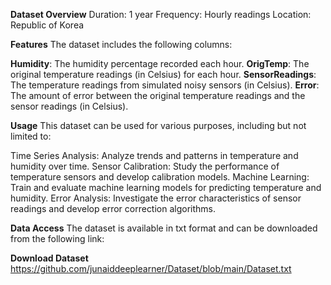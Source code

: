 **Dataset Overview**
Duration: 1 year
Frequency: Hourly readings
Location: Republic of Korea

**Features**
The dataset includes the following columns:

**Humidity**: The humidity percentage recorded each hour.
**OrigTemp**: The original temperature readings (in Celsius) for each hour.
**SensorReadings**: The temperature readings from simulated noisy sensors (in Celsius).
**Error**: The amount of error between the original temperature readings and the sensor readings (in Celsius).

**Usage**
This dataset can be used for various purposes, including but not limited to:

Time Series Analysis: Analyze trends and patterns in temperature and humidity over time.
Sensor Calibration: Study the performance of temperature sensors and develop calibration models.
Machine Learning: Train and evaluate machine learning models for predicting temperature and humidity.
Error Analysis: Investigate the error characteristics of sensor readings and develop error correction algorithms.

**Data Access**
The dataset is available in txt format and can be downloaded from the following link:

**Download Dataset**
https://github.com/junaiddeeplearner/Dataset/blob/main/Dataset.txt
